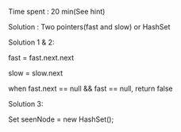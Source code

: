 Time spent : 20 min(See hint)

Solution : Two pointers(fast and slow) or HashSet



Solution 1 & 2:

fast = fast.next.next

slow = slow.next

when fast.next == null && fast == null, return false

Solution 3:

Set<ListNode> seenNode = new HashSet();

